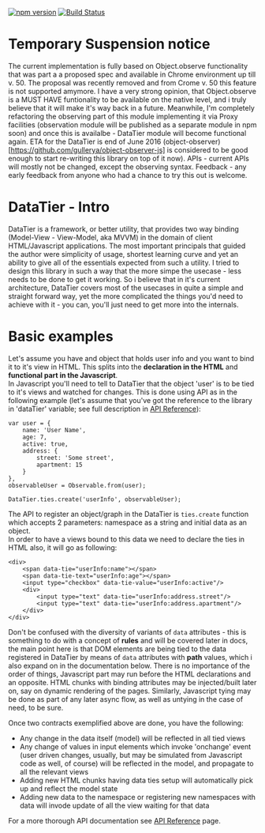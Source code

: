 [![npm version](https://badge.fury.io/js/data-tier.svg)](https://badge.fury.io/js/data-tier)
[![Build Status](https://travis-ci.org/gullerya/data-tier.svg?branch=master)](https://travis-ci.org/gullerya/data-tier)

Temporary Suspension notice
=================
The current implementation is fully based on Object.observe functionality that was part a a proposed spec and available in Chrome environment up till v. 50.
The proposal was recently removed and from Crome v. 50 this feature is not supported amymore.
I have a very strong opinion, that Object.observe is a MUST HAVE funtionality to be available on the native level, and i truly believe that it will make it's way back in a future.
Meanwhile, I'm completely refactoring the observing part of this module implementing it via Proxy facilities (observation module will be published as a separate module in npm soon) and once this is availalbe - DataTier module will become functional again.
ETA for the DataTier is end of June 2016 (object-observer)[https://github.com/gullerya/object-observer-js] is considered to be good enough to start re-writing this library on top of it now).
APIs - current APIs will mostly not be changed, except the observing syntax.
Feedback - any early feedback from anyone who had a chance to try this out is welcome.

DataTier - Intro
================

DataTier is a framework, or better utility, that provides two way binding (Model-View - View-Model, aka MVVM) in the domain of client HTML/Javascript applications.
The most important principals that guided the author were simplicity of usage, shortest learning curve and yet an ability to give all of the essentials expected from such a utility.
I tried to design this library in such a way that the more simpe the usecase - less needs to be done to get it working.
So i believe that in it's current architecture, DataTier covers most of the usecases in quite a simple and straight forward way, yet the more complicated the things you'd need to achieve with it - you can, you'll just need to get more into the internals.


Basic examples
==============

Let's assume you have and object that holds user info and you want to bind it to it's view in HTML. This splits into the <b>declaration in the HTML</b> and <b>functional part in the Javascript</b>.<br>
In Javascript you'll need to tell to DataTier that the object 'user' is to be tied to it's views and watched for changes. This is done using API as in the following example (let's assume that you've got the reference to the library in 'dataTier' variable; see full description in [API Reference](api_reference.md)):

<pre><code>var user = {
	name: 'User Name',
	age: 7,
	active: true,
	address: {
		street: 'Some street',
		apartment: 15
	}
},
observableUser = Observable.from(user);

DataTier.ties.create('userInfo', observableUser);</code></pre>

The API to register an object/graph in the DataTier is `ties.create` function which accepts 2 parameters: namespace as a string and initial data as an object.<br>
In order to have a views bound to this data we need to declare the ties in HTML also, it will go as following:

<pre><code>&lt;div&gt;
	&lt;span data-tie="userInfo:name"&gt;&lt;/span&gt;
	&lt;span data-tie-text="userInfo:age"&gt;&lt;/span&gt;
	&lt;input type="checkbox" data-tie-value="userInfo:active"/&gt;
	&lt;div&gt;
		&lt;input type="text" data-tie="userInfo:address.street"/&gt;
		&lt;input type="text" data-tie="userInfo:address.apartment"/&gt;
	&lt;/div&gt;
&lt;/div&gt;</code></pre>

Don't be confused with the diversity of variants of `data` attributes - this is something to do with a concept of <b>rules</b> and will be covered later in docs, the main point here is that DOM elements are being tied to the data registered in DataTier by means of `data` attributes with <b>path</b> values, which i also expand on in the documentation below.
There is no importance of the order of things, Javascript part may run before the HTML declarations and an opposite. HTML chunks with binding attributes may be injected/built later on, say on dynamic rendering of the pages.
Similarly, Javascript tying may be done as part of any later async flow, as well as untying in the case of need, to be sure.

Once two contracts exemplified above are done, you have the following:
<ul>
	<li>Any change in the data itself (model) will be reflected in all tied views</li>
	<li>Any change of values in input elements which invoke 'onchange' event (user driven changes, usually, but may be simulated from Javascript code as well, of course) will be reflected in the model, and propagate to all the relevant views</li>
	<li>Adding new HTML chunks having data ties setup will automatically pick up and reflect the model state</li>
	<li>Adding new data to the namespace or registering new namespaces with data will invode update of all the view waiting for that data</li>
</ul>

For a more thorough API documentation see [API Reference](api_reference.md) page.
